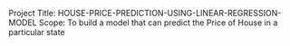 Project Title: HOUSE-PRICE-PREDICTION-USING-LINEAR-REGRESSION-MODEL
Scope: To build a model that can predict the Price of House in a particular state

